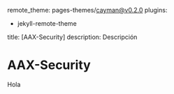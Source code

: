 remote_theme: pages-themes/cayman@v0.2.0
plugins:
- jekyll-remote-theme

title: [AAX-Security]
description: Descripción

# AAX-Security

Hola
